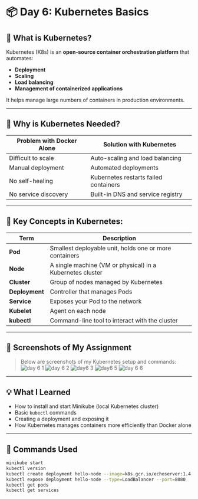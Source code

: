 # 📦 Day 6: Kubernetes Basics

## 🧠 What is Kubernetes?

Kubernetes (K8s) is an **open-source container orchestration platform** that automates:

- **Deployment**
- **Scaling**
- **Load balancing**
- **Management of containerized applications**

It helps manage large numbers of containers in production environments.

---

## 🔧 Why is Kubernetes Needed?

| Problem with Docker Alone | Solution with Kubernetes |
|---------------------------|--------------------------|
| Difficult to scale        | Auto-scaling and load balancing |
| Manual deployment         | Automated deployments |
| No self-healing           | Kubernetes restarts failed containers |
| No service discovery      | Built-in DNS and service registry |

---

## 🚀 Key Concepts in Kubernetes:

| Term | Description |
|------|-------------|
| **Pod** | Smallest deployable unit, holds one or more containers |
| **Node** | A single machine (VM or physical) in a Kubernetes cluster |
| **Cluster** | Group of nodes managed by Kubernetes |
| **Deployment** | Controller that manages Pods |
| **Service** | Exposes your Pod to the network |
| **Kubelet** | Agent on each node |
| **kubectl** | Command-line tool to interact with the cluster |

---

## 📸 Screenshots of My Assignment

> Below are screenshots of my Kubernetes setup and commands:
![day 6 1](https://github.com/user-attachments/assets/f988b9c0-b74d-454d-8100-55ccf1e99e26)
![day 6 2](https://github.com/user-attachments/assets/93f17400-b0ff-4d2d-8c39-71928df92415)
![day6 3](https://github.com/user-attachments/assets/29b060fe-8e58-4e2d-8856-c7fc1e6831e6)
![day6 5](https://github.com/user-attachments/assets/cc4f872a-322b-4bf6-9a28-58abb83e740a)
![day 6 6](https://github.com/user-attachments/assets/4924d58f-ea58-4b6f-83d5-80a0c22bd422)


---

## 💡 What I Learned

- How to install and start Minikube (local Kubernetes cluster)
- Basic `kubectl` commands
- Creating a deployment and exposing it
- How Kubernetes manages containers more efficiently than Docker alone


---

## 🧰 Commands Used

```bash
minikube start
kubectl version
kubectl create deployment hello-node --image=k8s.gcr.io/echoserver:1.4
kubectl expose deployment hello-node --type=LoadBalancer --port=8080
kubectl get pods
kubectl get services

